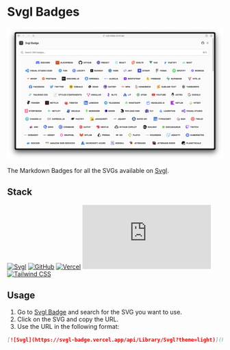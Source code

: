 
# Svgl Badges

![](./public/banner.png)

The Markdown Badges for all the SVGs available on [Svgl](https://svgl.app).

## Stack

[![Svgl](https://svgl-badge.vercel.app/api/Library/Svgl?theme=light)](https://svgl.app)
[![GitHub](https://svgl-badge.vercel.app/api/Software/GitHub?theme=light)](https://github.com/ridemountainpig/svgl-badge)
[![Vercel](https://svgl-badge.vercel.app/api/Hosting/Vercel?theme=light)](https://vercel.com)
[![Next.JS](https://svgl-badge.vercel.app/api/Framework/Next.js?theme=light)](https://nextjs.org)
[![Tailwind CSS](https://svgl-badge.vercel.app/api/Framework/Tailwind%20CSS?theme=light)](https://tailwindcss.com)

## Usage

1. Go to [Svgl Badge](https://svgl-badge.vercel.app) and search for the SVG you want to use. 
2. Click on the SVG and copy the URL. 
3. Use the URL in the following format:
```markdown
[![Svgl](https://svgl-badge.vercel.app/api/Library/Svgl?theme=light)](https://svgl.app)
```